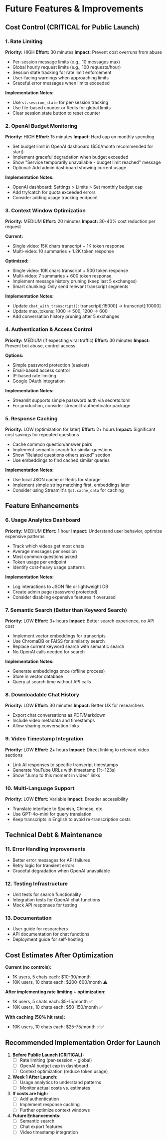 # Future Features & Improvements

## Cost Control (CRITICAL for Public Launch)

### 1. Rate Limiting
**Priority:** HIGH
**Effort:** 30 minutes
**Impact:** Prevent cost overruns from abuse

- Per-session message limits (e.g., 10 messages max)
- Global hourly request limits (e.g., 100 requests/hour)
- Session state tracking for rate limit enforcement
- User-facing warnings when approaching limits
- Graceful error messages when limits exceeded

**Implementation Notes:**
- Use `st.session_state` for per-session tracking
- Use file-based counter or Redis for global limits
- Clear session state button to reset counter

### 2. OpenAI Budget Monitoring
**Priority:** HIGH
**Effort:** 15 minutes
**Impact:** Hard cap on monthly spending

- Set budget limit in OpenAI dashboard ($50/month recommended for start)
- Implement graceful degradation when budget exceeded
- Show "Service temporarily unavailable - budget limit reached" message
- Optional: Add admin dashboard showing current usage

**Implementation Notes:**
- OpenAI dashboard: Settings > Limits > Set monthly budget cap
- Add try/catch for quota exceeded errors
- Consider adding usage tracking endpoint

### 3. Context Window Optimization
**Priority:** MEDIUM
**Effort:** 20 minutes
**Impact:** 30-40% cost reduction per request

**Current:**
- Single video: 15K chars transcript + 1K token response
- Multi-video: 10 summaries + 1.2K token response

**Optimized:**
- Single video: 10K chars transcript + 500 token response
- Multi-video: 7 summaries + 600 token response
- Implement message history pruning (keep last 5 exchanges)
- Smart chunking: Only send relevant transcript segments

**Implementation Notes:**
- Update `chat_with_transcript()`: transcript[:15000] → transcript[:10000]
- Update max_tokens: 1000 → 500, 1200 → 600
- Add conversation history pruning after 5 exchanges

### 4. Authentication & Access Control
**Priority:** MEDIUM (if expecting viral traffic)
**Effort:** 30 minutes
**Impact:** Prevent bot abuse, control access

**Options:**
- Simple password protection (easiest)
- Email-based access control
- IP-based rate limiting
- Google OAuth integration

**Implementation Notes:**
- Streamlit supports simple password auth via secrets.toml
- For production, consider streamlit-authenticator package

### 5. Response Caching
**Priority:** LOW (optimization for later)
**Effort:** 2+ hours
**Impact:** Significant cost savings for repeated questions

- Cache common question/answer pairs
- Implement semantic search for similar questions
- Show "Related questions others asked" section
- Use embeddings to find cached similar queries

**Implementation Notes:**
- Use local JSON cache or Redis for storage
- Implement simple string matching first, embeddings later
- Consider using Streamlit's `@st.cache_data` for caching

## Feature Enhancements

### 6. Usage Analytics Dashboard
**Priority:** MEDIUM
**Effort:** 1 hour
**Impact:** Understand user behavior, optimize expensive patterns

- Track which videos get most chats
- Average messages per session
- Most common questions asked
- Token usage per endpoint
- Identify cost-heavy usage patterns

**Implementation Notes:**
- Log interactions to JSON file or lightweight DB
- Create admin page (password protected)
- Consider disabling expensive features if overused

### 7. Semantic Search (Better than Keyword Search)
**Priority:** LOW
**Effort:** 3+ hours
**Impact:** Better search experience, no API cost

- Implement vector embeddings for transcripts
- Use ChromaDB or FAISS for similarity search
- Replace current keyword search with semantic search
- No OpenAI calls needed for search

**Implementation Notes:**
- Generate embeddings once (offline process)
- Store in vector database
- Query at search time without API calls

### 8. Downloadable Chat History
**Priority:** LOW
**Effort:** 30 minutes
**Impact:** Better UX for researchers

- Export chat conversations as PDF/Markdown
- Include video metadata and timestamps
- Allow sharing conversation links

### 9. Video Timestamp Integration
**Priority:** LOW
**Effort:** 2+ hours
**Impact:** Direct linking to relevant video sections

- Link AI responses to specific transcript timestamps
- Generate YouTube URLs with timestamp (?t=123s)
- Show "Jump to this moment in video" links

### 10. Multi-Language Support
**Priority:** LOW
**Effort:** Variable
**Impact:** Broader accessibility

- Translate interface to Spanish, Chinese, etc.
- Use GPT-4o-mini for query translation
- Keep transcripts in English to avoid re-transcription costs

## Technical Debt & Maintenance

### 11. Error Handling Improvements
- Better error messages for API failures
- Retry logic for transient errors
- Graceful degradation when OpenAI unavailable

### 12. Testing Infrastructure
- Unit tests for search functionality
- Integration tests for OpenAI chat functions
- Mock API responses for testing

### 13. Documentation
- User guide for researchers
- API documentation for chat functions
- Deployment guide for self-hosting

## Cost Estimates After Optimization

**Current (no controls):**
- 1K users, 5 chats each: $10-30/month
- 10K users, 10 chats each: $200-600/month ⚠️

**After implementing rate limiting + optimization:**
- 1K users, 5 chats each: $5-15/month ✅
- 10K users, 10 chats each: $50-150/month ✅

**With caching (50% hit rate):**
- 10K users, 10 chats each: $25-75/month ✅✅

## Recommended Implementation Order for Launch

1. **Before Public Launch (CRITICAL):**
   - [ ] Rate limiting (per-session + global)
   - [ ] OpenAI budget cap in dashboard
   - [ ] Context optimization (reduce token usage)

2. **Week 1 After Launch:**
   - [ ] Usage analytics to understand patterns
   - [ ] Monitor actual costs vs. estimates

3. **If costs are high:**
   - [ ] Add authentication
   - [ ] Implement response caching
   - [ ] Further optimize context windows

4. **Future Enhancements:**
   - [ ] Semantic search
   - [ ] Chat export features
   - [ ] Video timestamp integration
